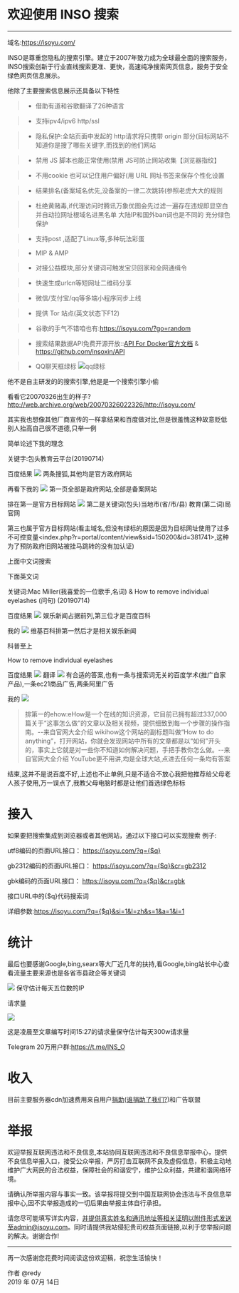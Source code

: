 # 欢迎使用 INSO 搜索

------
域名:https://isoyu.com/

INSO是尊重您隐私的搜索引擎。建立于2007年致力成为全球最全面的搜索服务，INSO搜索创新于行业直线搜索更准、更快，高速纯净搜索网页信息，服务于安全绿色网页信息展示。

他除了主要搜索信息展示还具备以下特性

> * 借助有道和谷歌翻译了26种语言

> * 支持ipv4/ipv6 http/ssl

> * 隐私保护:全站页面中发起的 http请求将只携带 origin 部分(目标网站不知道你是搜了哪些关键字,而找到的他们网站

> * 禁用 JS 脚本也能正常使用(禁用 JS可防止网站收集【浏览器指纹】

> * 不用cookie 也可以记住用户偏好(用 URL 网址书签来保存个性化设置

> * 结果排名(备案域名优先,没备案的一律二次跳转(参照老虎大大的规则

> * 杜绝黄赌毒,if代理访问时腾讯万象优图会先过滤一遍存在违规即显空白并自动拉网址根域名进黑名单 大陆IP和国外ban词也是不同的 充分绿色保护

> * 支持post ,适配了Linux等,多种玩法彩蛋

> * MIP & AMP

> * 对接公益模块,部分关键词可触发宝贝回家和全网通缉令

> * 快速生成urlcn等短网址二维码分享

> * 微信/支付宝/qq等多端小程序同步上线

> * 提供 Tor 站点(英文状态下F12)

> * 谷歌的手气不错咱也有:https://isoyu.com/?go=random

> * 搜索结果数据API免费开源开放::[API For Docker官方文档](https://api.isoyu.com/) & https://github.com/insoxin/API

> * QQ聊天框绿标 ![qq绿标](https://ae01.alicdn.com/kf/HTB1WNKkbhD1gK0jSZFsq6zldVXaz.jpg)


他不是自主研发的的搜索引擎,他是是一个搜索引擎小偷

看看它20070326出生的样子?http://web.archive.org/web/20070326022326/http://isoyu.com/

其实我也想像其他厂商宣传的一样拿结果和百度做对比,但是很羞愧这种故意贬低别人抬高自己很不道德,只举一例

简单论述下我的理念

关键字:包头教育云平台(20190714)

百度结果
![](https://pic3.zhimg.com/80/v2-b2d6cc2cee1fe15a22f0f2b0f8431377_hd.jpg)
两条搜狐,其他均是官方政府网站

再看下我的
![](https://pic1.zhimg.com/80/v2-3d3071045881c9cdc961c513579d1fe1_hd.jpg)
第一页全部是政府网站,全部是备案网站

排在第一是官方目标网站
![](https://pic2.zhimg.com/50/v2-1c0bb22cf25813294b906b815b1fe6d1_hd.gif)
第二是关键词(包头)当地市(省/市/县) 教育(第二词)局官网

第三也属于官方目标网站(看主域名,但没有绿标的原因是因为目标网址使用了过多不可控变量<index.php?r=portal/content/view&sid=150200&id=381741>,这种为了预防政府旧网站被挂马跳转的没有加认证)

上面中文词搜索

下面英文词

关键词:Mac Miller(我喜爱的一位歌手,名词) & How to remove individual eyelashes (问句) (20190714)

百度结果
![](https://pic3.zhimg.com/80/v2-b88c988ee499124ae856a0b443c44b15_hd.jpg)
娱乐新闻占据前列,第三位才是百度百科

我的
![](https://pic4.zhimg.com/80/v2-163e066cb97098128b28f8f6ff1fdbeb_hd.jpg)
维基百科排第一然后才是相关娱乐新闻

科普至上

How to remove individual eyelashes

百度结果
![](https://pic2.zhimg.com/80/v2-1898e1cd7cfb31443102e31a8525193a_hd.jpg)
翻译
![](https://pic2.zhimg.com/80/v2-8b164ce2f11d609c6914d42f62d97c1b_hd.jpg)
有合适的答案,也有一条与搜索词无关的百度学术(推广自家产品),一条ec21商品广告,两条阿里广告

我的
![](https://pic1.zhimg.com/80/v2-b8faa6342106498300f63639d7d5695f_hd.jpg)
 > 排第一的ehow:eHow是一个在线的知识资源，它目前已拥有超过337,000篇关于“这事怎么做”的文章以及相关视频，提供细致到每一个步骤的操作指南。--来自官网大全介绍
 > wikihow这个网站的副标题叫做“How to do anything”，打开网站，你就会发现网站中所有的文章都是以“如何”开头的，事实上它就是对一些你不知道如何解决问题，手把手教你怎么做。--来自官网大全介绍
 YouTube更不用讲,均是全球大站,点进去任何一条均有答案



结束,这并不是说百度不好,上述也不止单例,只是不适合不放心我把他推荐给父母老人孩子使用,万一误点了,我教父母电脑时都是让他们首选绿色标标

 # 接入
如果要把搜索集成到浏览器或者其他网站，通过以下接口可以实现搜索 例子:

utf8编码的页面URL接口： https://isoyu.com/?q={$q} 

gb2312编码的页面URL接口： https://isoyu.com/?q={$q}&cr=gb2312 

gbk编码的页面URL接口： https://isoyu.com/?q={$q}&cr=gbk 

接口URL中的{$q}代码搜索词

详细参数:https://isoyu.com/?q={$q}&si=1&l=zh&s=1&a=1&i=1


# 统计
最后也要感谢Google,bing,searx等大厂近几年的扶持,看Google,bing站长中心查看流量主要来源也是各省市县政企等关键词

![](https://ae01.alicdn.com/kf/HTB1ioWpbeL2gK0jSZPhq6yhvXXaO.jpg)
保守估计每天五位数的IP

请求量

![](https://ae01.alicdn.com/kf/HTB11oCpbmf2gK0jSZFP760sopXa3.png)

这是凌晨至文章编写时间15:27的请求量保守估计每天300w请求量

Telegram 20万用户群:https://t.me/INS_O

# 收入
目前主要服务器cdn加速费用来自用户[捐助](https://github.com/insoxin/donate/blob/master/README.md)([谁捐助了我们?](https://github.com/insoxin/donate/blob/master/HISTORY.md))和广告联盟


# 举报
欢迎举报互联网违法和不良信息,本站协同互联网违法和不良信息举报中心，提供不良信息举报入口，接受公众举报，严厉打击互联网不良及虚假信息，积极主动地维护广大网民的合法权益，保障社会的和谐安宁，维护公众利益，共建和谐网络环境。

请确认所举报内容与事实一致。该举报将提交到中国互联网协会违法与不良信息举报中心,因不实举报造成的一切后果由举报主体自行承担。

请您尽可能填写详实内容，并提供真实姓名和通讯地址等相关证明以附件形式发送至admin@isoyu.com。同时请提供我站侵犯贵司权益页面链接,以利于您举报问题的解决。谢谢合作!

------

再一次感谢您花费时间阅读这份欢迎稿，祝您生活愉快！

作者 @redy    
2019 年 07月 14日    
